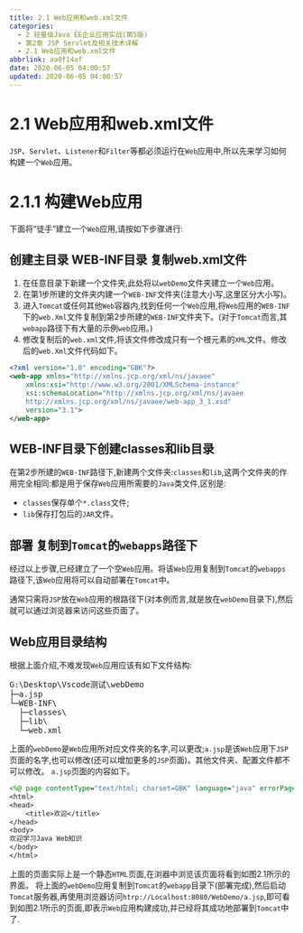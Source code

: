 ```yaml
---
title: 2.1 Web应用和web.xml文件
categories:
  - 2 轻量级Java EE企业应用实战(第5版)
  - 第2章 JSP Servlet及相关技术详解
  - 2.1 Web应用和web.xml文件
abbrlink: aa0f14af
date: 2020-06-05 04:00:57
updated: 2020-06-05 04:00:57
---
```

# 2.1 Web应用和web.xml文件
`JSP`、`Servlet`、`Listener`和`Filter`等都必须运行在`Web`应用中,所以先来学习如何构建一个`Web`应用。
# 2.1.1 构建Web应用
下面将“徒手”建立一个`Web`应用,请按如下步骤进行:
## 创建主目录 WEB-INF目录 复制web.xml文件
1. 在任意目录下新建一个文件夹,此处将以`webDemo`文件夹建立一个`Web`应用。
2. 在第1步所建的文件夹内建一个`WEB-INF`文件夹(注意大小写,这里区分大小写)。
3. 进入`Tomcat`或任何其他`Web`容器内,找到任何一个`Web`应用,将`Web`应用的`WEB-INF`下的`web.Xml`文件复制到第2步所建的`WEB-INF`文件夹下。(对于`Tomcat`而言,其`webapp`路径下有大量的示例`web`应用。)
4. 修改复制后的`web.xml`文件,将该文件修改成只有一个根元素的`XML`文件。修改后的`web.Xml`文件代码如下。

```xml
<?xml version="1.0" encoding="GBK"?>
<web-app xmlns="http://xmlns.jcp.org/xml/ns/javaee"
    xmlns:xsi="http://www.w3.org/2001/XMLSchema-instance"
    xsi:schemaLocation="http://xmlns.jcp.org/xml/ns/javaee
    http://xmlns.jcp.org/xml/ns/javaee/web-app_3_1.xsd"
    version="3.1">
</web-app>
```

## WEB-INF目录下创建classes和lib目录
在第2步所建的`WEB-INF`路径下,新建两个文件夹:`classes`和`lib`,这两个文件夹的作用完全相同:都是用于保存`Web`应用所需要的`Java`类文件,区别是:
- `classes`保存单个`*.class`文件;
- `lib`保存打包后的`JAR`文件。

## 部署 复制到`Tomcat`的`webapps`路径下
经过以上步骤,已经建立了一个空`Web`应用。将该`Web`应用复制到`Tomcat`的`webapps`路径下,该`Web`应用将可以自动部署在`Tomcat`中。

通常只需将`JSP`放在`Web`应用的根路径下(对本例而言,就是放在`webDemo`目录下),然后就可以通过浏览器来访问这些页面了。
## Web应用目录结构
根据上面介绍,不难发现`Web`应用应该有如下文件结构:
<pre>
G:\Desktop\Vscode测试\webDemo
├─a.jsp
└─WEB-INF\
  ├─classes\
  ├─lib\
  └─web.xml
</pre>
上面的`webDemo`是`Web`应用所对应文件夹的名字,可以更改;`a.jsp`是该`Web`应用下`JSP`页面的名字,也可以修改(还可以增加更多的`JSP`页面)。其他文件夹、配置文件都不可以修改。
`a.jsp`页面的内容如下。
```jsp
<%@ page contentType="text/html; charset=GBK" language="java" errorPage="" %>
<html>
<head>
    <title>欢迎</title>
</head>
<body>
欢迎学习Java Web知识
</body>
</html>
```
上面的页面实际上是一个静态`HTML`页面,在浏器中浏览该页面将看到如图2.1所示的界面。
将上面的`webDemo`应用复制到`Tomcat`的`webapp`目录下(部署完成),然后启动`Tomcat`服务器,再使用浏览器访问`htrp://Localhost:8080/WebDemo/a.jsp`,即可看到如图2.1所示的页面,即表示`Web`应用构建成功,并已经将其成功地部署到`Tomcat`中了.